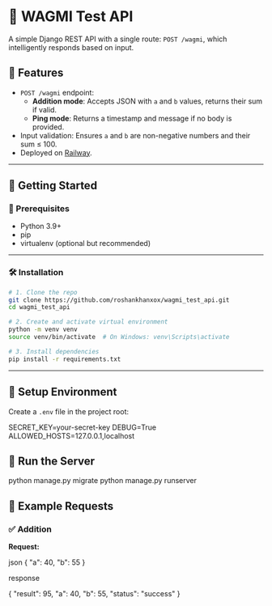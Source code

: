 # 🧠 WAGMI Test API

A simple Django REST API with a single route: `POST /wagmi`, which intelligently responds based on input.

## 📌 Features

-   `POST /wagmi` endpoint:
    -   **Addition mode**: Accepts JSON with `a` and `b` values, returns their sum if valid.
    -   **Ping mode**: Returns a timestamp and message if no body is provided.
-   Input validation: Ensures `a` and `b` are non-negative numbers and their sum ≤ 100.
-   Deployed on [Railway](https://railway.app/).

---

## 🚀 Getting Started

### 🔧 Prerequisites

-   Python 3.9+
-   pip
-   virtualenv (optional but recommended)

---

### 🛠️ Installation

```bash
# 1. Clone the repo
git clone https://github.com/roshankhanxox/wagmi_test_api.git
cd wagmi_test_api

# 2. Create and activate virtual environment
python -m venv venv
source venv/bin/activate  # On Windows: venv\Scripts\activate

# 3. Install dependencies
pip install -r requirements.txt
```

---

## 📁 Setup Environment

Create a `.env` file in the project root:

SECRET_KEY=your-secret-key
DEBUG=True
ALLOWED_HOSTS=127.0.0.1,localhost

## 🧪 Run the Server

python manage.py migrate
python manage.py runserver

## 🧾 Example Requests

### ✅ Addition

**Request:**

json
{
"a": 40,
"b": 55
}

response

{
"result": 95,
"a": 40,
"b": 55,
"status": "success"
}

```

```
